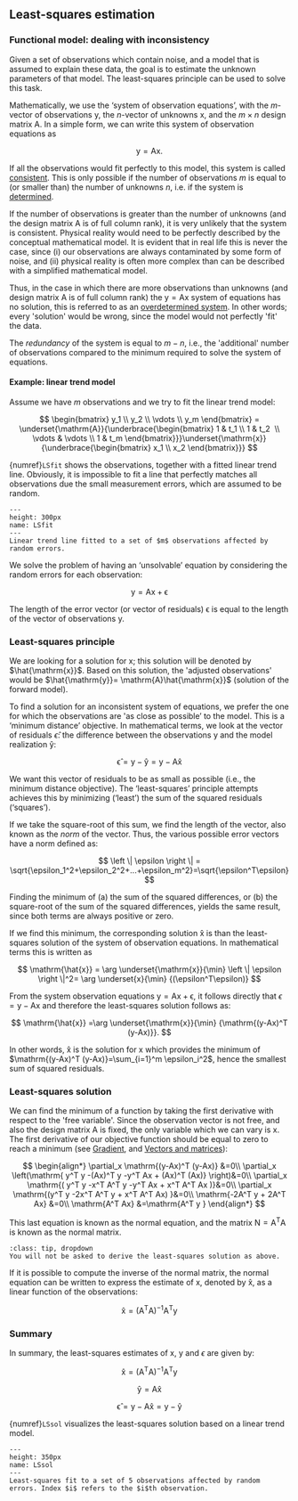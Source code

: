 ## Least-squares estimation

### Functional model: dealing with inconsistency

Given a set of observations which contain noise, and a model that is assumed to explain these data, the goal is to estimate the unknown parameters of that model. The least-squares principle can be used to solve this task. 

Mathematically, we use the ‘system of observation equations’, with the $m$-vector of observations $\mathrm{y}$, the $n$-vector of unknowns $\mathrm{x}$, and the $m \times n$ design matrix $\mathrm{A}$. In a simple form, we can write this system of observation equations as

$$
\mathrm{y = Ax}.
$$

If all the observations would fit perfectly to this model, this system is called [consistent](PM_consistent). This is only possible if the number of observations $m$ is equal to (or smaller than) the number of unknowns $n$, i.e. if the system is [determined](determined).

If the number of observations is greater than the number of unknowns (and the design matrix $\mathrm{A}$ is of full column rank), it is very unlikely that the system is consistent. Physical reality would need to be perfectly described by the conceptual mathematical model. It is evident that in real life this is never the case, since (i) our observations are always contaminated by some form of noise, and (ii) physical reality is often more complex than can be described with a simplified mathematical model.

Thus, in the case in which there are more observations than unknowns (and design matrix $\mathrm{A}$ is of full column rank) the $\mathrm{y=Ax}$ system of equations has no solution, this is referred to as an [overdetermined system](determined). In other words; every 'solution' would be wrong, since the model would not perfectly 'fit' the data.

The *redundancy* of the system is equal to $m-n$, i.e., the 'additional' number of observations compared to the minimum required to solve the system of equations.

#### Example: linear trend model

Assume we have $m$ observations and we try to fit the linear trend model:

$$
\begin{bmatrix} y_1 \\ y_2 \\ \vdots \\ y_m \end{bmatrix} = \underset{\mathrm{A}}{\underbrace{\begin{bmatrix} 1 & t_1 \\ 1 & t_2  \\ \vdots & \vdots \\ 1 & t_m \end{bmatrix}}}\underset{\mathrm{x}}{\underbrace{\begin{bmatrix} x_1 \\ x_2 \end{bmatrix}}}
$$

{numref}`LSfit` shows the observations, together with a fitted linear trend line. Obviously, it is impossible to fit a line that perfectly matches all observations due the small measurement errors, which are assumed to be random.

```{figure} ./figures/02_LeastSquares_fit.png
---
height: 300px
name: LSfit
---
Linear trend line fitted to a set of $m$ observations affected by random errors.
```

We solve the problem of having an ‘unsolvable’ equation by considering the random errors for each observation:

$$
\mathrm{y=Ax + \epsilon}
$$

The length of the error vector (or vector of residuals) $\mathrm{\epsilon}$ is equal to the length of the vector of observations $\mathrm{y}$.

### Least-squares principle

We are looking for a solution for $\mathrm{x}$; this solution will be denoted by $\hat{\mathrm{x}}$. Based on this solution, the 'adjusted observations' would be $\hat{\mathrm{y}}= \mathrm{A}\hat{\mathrm{x}}$ (solution of the forward model).

To find a solution for an inconsistent system of equations, we prefer the one for which the observations are 'as close as possible’ to the model. This is a ‘minimum distance’ objective. In mathematical terms, we look at the vector of residuals $\hat{\epsilon}$: the difference between the observations $\mathrm{y}$ and the model realization $\mathrm{\hat{y}}$:

$$
\mathrm{\hat{\epsilon}=y-\hat{y}=y-A\hat{x}}
$$

We want this vector of residuals to be as small as possible (i.e., the minimum distance objective). The ‘least-squares’ principle attempts achieves this by minimizing (‘least’) the sum of the squared residuals (‘squares’).

If we take the square-root of this sum, we find the length of the vector, also known as the *norm* of the vector. Thus, the various possible error vectors have a norm defined as:

$$
\left \| \epsilon \right \| = \sqrt{\epsilon_1^2+\epsilon_2^2+...+\epsilon_m^2}=\sqrt{\epsilon^T\epsilon}
$$

Finding the minimum of (a) the sum of the squared differences, or (b) the square-root of the sum of the squared differences, yields the same result, since both terms are always positive or zero.

If we find this minimum, the corresponding solution $\mathrm{\hat{x}}$ is than the least-squares solution of the system of observation equations. In mathematical terms this is written as

$$
\mathrm{\hat{x}} = \arg \underset{\mathrm{x}}{\min} \left \| \epsilon \right \|^2= \arg \underset{x}{\min} {(\epsilon^T\epsilon)}
$$

From the system observation equations $\mathrm{y=Ax+\epsilon}$, it follows directly that $\epsilon=\mathrm{y-Ax}$ and therefore the least-squares solution follows as:

$$
\mathrm{\hat{x}} =\arg \underset{\mathrm{x}}{\min} {\mathrm{(y-Ax)^T (y-Ax)}}.
$$

In other words, $\mathrm{\hat{x}}$ is the solution for $\mathrm{x}$ which provides the minimum of $\mathrm{(y-Ax)^T (y-Ax)}=\sum_{i=1}^m \epsilon_i^2$, hence the smallest sum of squared residuals.

### Least-squares solution

We can find the minimum of a function by taking the first derivative with respect to the 'free variable'. Since the observation vector is not free, and also the design matrix $\mathrm{A}$ is fixed, the only variable which we can vary is $\mathrm{x}$. The first derivative of our objective function should be equal to zero to reach a minimum (see [Gradient](PM_gradient), and [Vectors and matrices](pm_matrix)):

$$
\begin{align*} 
\partial_x \mathrm{(y-Ax)^T (y-Ax)} &=0\\  
\partial_x \left(\mathrm{ y^T y -(Ax)^T y -y^T Ax + (Ax)^T (Ax)} \right)&=0\\
\partial_x \mathrm{( y^T y -x^T A^T y -y^T Ax + x^T A^T Ax )}&=0\\
\partial_x \mathrm{(y^T y -2x^T A^T y + x^T A^T Ax) }&=0\\
\mathrm{-2A^T y +  2A^T Ax} &=0\\
\mathrm{A^T Ax} &=\mathrm{A^T y }
\end{align*}
$$

This last equation is known as the normal equation, and the matrix $\mathrm{N=A^T A}$ is known as the normal matrix.

```{admonition} MUDE exam information
:class: tip, dropdown
You will not be asked to derive the least-squares solution as above.
```

If it is possible to compute the inverse of the normal matrix, the normal equation can be written to express the estimate of $\mathrm{x}$, denoted by $\mathrm{\hat{x}}$, as a linear function of the observations: 

$$
\mathrm{\hat{x}= (A^T A)^{-1} A^T y}
$$

### Summary

In summary, the least-squares estimates of $\mathrm{x}$, $\mathrm{y}$ and $\epsilon$ are given by:

$$
\mathrm{\hat{x}= (A^T A)^{-1} A^T y}
$$

$$
\mathrm{\hat{y} = A \hat{x}}
$$

$$
\mathrm{\hat{\epsilon} = y - A\hat{x} = y - \hat{y}}
$$

{numref}`LSsol` visualizes the least-squares solution based on a linear trend model.

```{figure} ./figures/02_LeastSquares_sol.png
---
height: 350px
name: LSsol
---
Least-squares fit to a set of 5 observations affected by random errors. Index $i$ refers to the $i$th observation.
```
